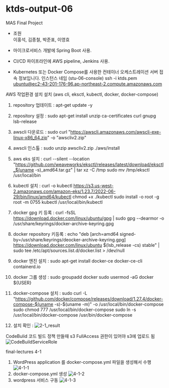 # ktds-output-06
MAS Final Project

- 조원  
이홍석, 김종철, 박준표, 이영효



- 마이크로서비스 개발에 Spring Boot 사용.
- CI/CD 파이프라인에 AWS pipeline, Jenkins 사용.
- Kubernetes 또는 Docker Compose를 사용한 컨테이너 오케스트레이션
서버 접속 정보입니다.
인스턴스 네임 (stu-06-console)
ssh -i ktds.pem ubuntu@ec2-43-201-176-96.ap-northeast-2.compute.amazonaws.com

AWS 작업환경 설치 설치 (aws cli, eksctl, kubectl, docker, docker-compose)
1. repository 업데이트 :
  apt-get update -y

2. repository 설정 :
  sudo apt-get install unzip ca-certificates curl gnupg lsb-release

3. awscli 다운로드 :
  sudo curl "https://awscli.amazonaws.com/awscli-exe-linux-x86_64.zip" -o "awscliv2.zip"

4. awscli 인스톨 :
   sudo unzip awscliv2.zip
   ./aws/install 

5. aws eks 설치 :
   curl --silent --location "https://github.com/weaveworks/eksctl/releases/latest/download/eksctl_$(uname -s)_amd64.tar.gz" | tar xz -C /tmp
   sudo mv /tmp/eksctl /usr/local/bin

6. kubectl 설치 :
   curl -o kubectl https://s3.us-west-2.amazonaws.com/amazon-eks/1.23.7/2022-06-29/bin/linux/amd64/kubectl
   chmod +x ./kubectl
   sudo install -o root -g root -m 0755 kubectl  /usr/local/bin/kubectl

7. docker gpg 키 등록 :
   curl -fsSL https://download.docker.com/linux/ubuntu/gpg | sudo gpg --dearmor -o /usr/share/keyrings/docker-archive-keyring.gpg

8. docker repository 키등록 :
   echo "deb [arch=amd64 signed-by=/usr/share/keyrings/deocker-archive-keyring.gpg] https://download.docker.com/linux/ubuntu $(lsb_release -cs) stable" | sudo tee /etc/apt/sources.list.d/docker.list > /dev/null

9. docker 엔진 설치 :
   sudo apt-get install docker-ce docker-ce-cli containerd.io

10. docker 그룹 생성 :
   sudo groupadd docker
   sudo usermod -aG docker ${USER}

11.  docker-compose  설치 :
    sudo curl -L "https://github.com/docker/compose/releases/download/1.27.4/docker-compose-$(uname -s)-$(uname -m)" -o /usr/local/bin/docker-compose
	sudo chmod 777 /usr/local/bin/docker-compose
	sudo ln -s /usr/local/bin/docker-compose /usr/bin/docker-compose

12. 설치 확인 :
  ![2-1_result](https://github.com/TheWitcher3/ktds-output-06/assets/10649803/c03fa249-f4ae-4473-a909-f00e6b3c4e1f)



CodeBulid
코드 빌드 정책 만들때 s3 FullAccess 권한이 있어야 s3에 업로드 됨
![CodeBuildServiceRole](https://github.com/TheWitcher3/ktds-output-06/assets/10649803/ebfa1f40-1ff1-441c-ac22-5d802be9f706)


final-lectures 4-1
 1. WordPress application 를 docker-compose.yml 파일을 생성해서 수행
   ![4-1-1](https://github.com/TheWitcher3/ktds-output-06/assets/10649803/2ad8e456-ac1b-4339-aced-5bc233189541)
 2. docker-compose.yml 생성 
   ![4-1-2](https://github.com/TheWitcher3/ktds-output-06/assets/10649803/ca602d6b-c7b0-4d0e-9132-bec024da62a0)
 3. wordpress 서비스 구동 
   ![4-1-3](https://github.com/TheWitcher3/ktds-output-06/assets/10649803/0789ccdc-8058-461c-ba7b-db815dfa469c)





